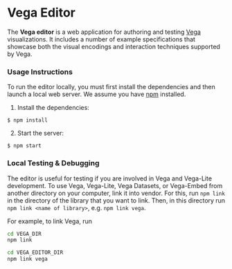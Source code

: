 # Vega Editor

The **Vega editor** is a web application for authoring and testing [Vega](http://github.com/vega/vega) visualizations. It includes a number of example specifications that showcase both the visual encodings and interaction techniques supported by Vega.

### Usage Instructions

To run the editor locally, you must first install the dependencies and then launch a local web server. We assume you have [npm](https://www.npmjs.com/) installed.

1. Install the dependencies:

```
$ npm install
```

2. Start the server:

```
$ npm start
```

### Local Testing & Debugging

The editor is useful for testing if you are involved in Vega and Vega-Lite development. To use Vega, Vega-Lite, Vega Datasets, or Vega-Embed from another directory on your computer, link it into vendor. For this, run `npm link` in the directory of the library that you want to link. Then, in this directory run `npm link <name of library>`, e.g. `npm link vega`.

For example, to link Vega, run

```bash
cd VEGA_DIR
npm link

cd VEGA_EDITOR_DIR
npm link vega
```
